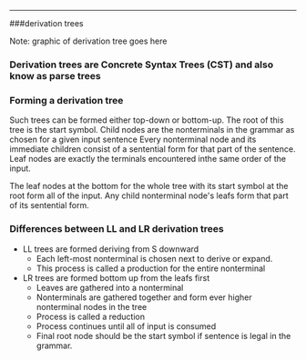 


---


###derivation trees

Note: graphic of derivation tree goes here

### Derivation trees are Concrete Syntax Trees (CST) and also know as parse trees

### Forming a derivation tree

Such trees can be formed either top-down or bottom-up.
The root of this tree is the start symbol.
Child nodes are the nonterminals in the grammar as chosen for a given input sentence
Every nonterminal node and its immediate children consist of a sentential form for that part of the sentence.
Leaf nodes are exactly the terminals encountered inthe same order of the input.

The leaf nodes at the bottom for the whole tree with its start symbol at the root
form all of the input.
Any child nonterminal node's leafs form that part  of its sentential form.

### Differences between LL and LR derivation trees

- LL trees are formed deriving from S downward
  * Each left-most nonterminal is chosen next to derive or expand.
  * This process is called a production for the entire nonterminal
- LR trees are formed bottom up from the leafs first
  * Leaves are gathered into a nonterminal
  * Nonterminals are gathered together and form ever higher nonterminal nodes in the tree
  * Process is called a reduction
  * Process continues until all of input is consumed
  * Final root node should be the start symbol if sentence is legal in the grammar.






